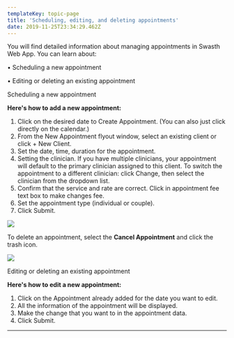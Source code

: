 ```yaml
---
templateKey: topic-page
title: 'Scheduling, editing, and deleting appointments'
date: 2019-11-25T23:34:29.462Z
---
```

You will find detailed information about managing appointments in Swasth Web App. You can learn about:

•	Scheduling a new appointment

•	Editing or deleting an existing appointment

Scheduling a new appointment

**Here's how to add a new appointment:**

1. Click on the desired date to Create Appointment. (You can also just click directly on the calendar.)
2. From the New Appointment flyout window, select an existing client or click + New Client.
3. Set the date, time, duration for the appointment.
4. Setting the clinician. If you have multiple clinicians, your appointment will default to the primary clinician assigned to this client. To switch the appointment to a different clinician: click Change, then select the clinician from the dropdown list. 
5. Confirm that the service and rate are correct. Click in appointment fee text box to make changes fee. 
6. Set the appointment type (individual or couple).
7. Click Submit. 

![](/img/appointment1.png)

To delete an appointment, select the **Cancel Appointment** and click the trash icon.

![](/img/appointment2.png)

Editing or deleting an existing appointment

**Here's how to edit a new appointment:**

1. Click on the Appointment already added for the date you want to edit.
2. All the information of the appointment will be displayed.
3. Make the change that you want to in the appointment data.
4. Click Submit. 

****
